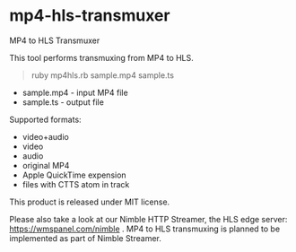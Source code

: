 mp4-hls-transmuxer
==================

MP4 to HLS Transmuxer

This tool performs transmuxing from MP4 to HLS.

> ruby mp4hls.rb sample.mp4 sample.ts

- sample.mp4 - input MP4 file
- sample.ts - output file

Supported formats:
- video+audio
- video
- audio
- original MP4
- Apple QuickTime expension
- files with CTTS atom in track

This product is released under MIT license.

Please also take a look at our Nimble HTTP Streamer, the HLS edge server: https://wmspanel.com/nimble .
MP4 to HLS transmuxing is planned to be implemented as part of Nimble Streamer.
